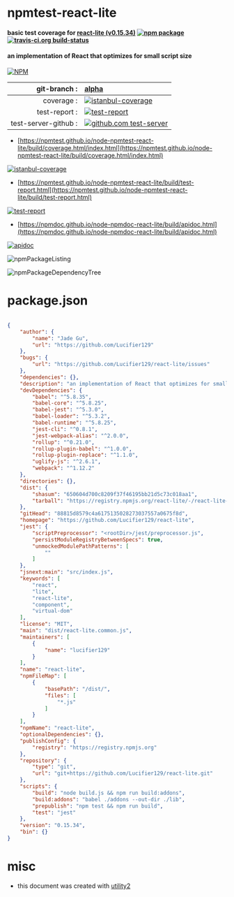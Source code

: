 # npmtest-react-lite

#### basic test coverage for  [react-lite (v0.15.34)](https://github.com/Lucifier129/react-lite)  [![npm package](https://img.shields.io/npm/v/npmtest-react-lite.svg?style=flat-square)](https://www.npmjs.org/package/npmtest-react-lite) [![travis-ci.org build-status](https://api.travis-ci.org/npmtest/node-npmtest-react-lite.svg)](https://travis-ci.org/npmtest/node-npmtest-react-lite)

#### an implementation of React that optimizes for small script size

[![NPM](https://nodei.co/npm/react-lite.png?downloads=true&downloadRank=true&stars=true)](https://www.npmjs.com/package/react-lite)

| git-branch : | [alpha](https://github.com/npmtest/node-npmtest-react-lite/tree/alpha)|
|--:|:--|
| coverage : | [![istanbul-coverage](https://npmtest.github.io/node-npmtest-react-lite/build/coverage.badge.svg)](https://npmtest.github.io/node-npmtest-react-lite/build/coverage.html/index.html)|
| test-report : | [![test-report](https://npmtest.github.io/node-npmtest-react-lite/build/test-report.badge.svg)](https://npmtest.github.io/node-npmtest-react-lite/build/test-report.html)|
| test-server-github : | [![github.com test-server](https://npmtest.github.io/node-npmtest-react-lite/GitHub-Mark-32px.png)](https://npmtest.github.io/node-npmtest-react-lite/build/app/index.html) | | build-artifacts : | [![build-artifacts](https://npmtest.github.io/node-npmtest-react-lite/glyphicons_144_folder_open.png)](https://github.com/npmtest/node-npmtest-react-lite/tree/gh-pages/build)|

- [https://npmtest.github.io/node-npmtest-react-lite/build/coverage.html/index.html](https://npmtest.github.io/node-npmtest-react-lite/build/coverage.html/index.html)

[![istanbul-coverage](https://npmtest.github.io/node-npmtest-react-lite/build/screenCapture.buildCi.browser.%252Ftmp%252Fbuild%252Fcoverage.lib.html.png)](https://npmtest.github.io/node-npmtest-react-lite/build/coverage.html/index.html)

- [https://npmtest.github.io/node-npmtest-react-lite/build/test-report.html](https://npmtest.github.io/node-npmtest-react-lite/build/test-report.html)

[![test-report](https://npmtest.github.io/node-npmtest-react-lite/build/screenCapture.buildCi.browser.%252Ftmp%252Fbuild%252Ftest-report.html.png)](https://npmtest.github.io/node-npmtest-react-lite/build/test-report.html)

- [https://npmdoc.github.io/node-npmdoc-react-lite/build/apidoc.html](https://npmdoc.github.io/node-npmdoc-react-lite/build/apidoc.html)

[![apidoc](https://npmdoc.github.io/node-npmdoc-react-lite/build/screenCapture.buildCi.browser.%252Ftmp%252Fbuild%252Fapidoc.html.png)](https://npmdoc.github.io/node-npmdoc-react-lite/build/apidoc.html)

![npmPackageListing](https://npmtest.github.io/node-npmtest-react-lite/build/screenCapture.npmPackageListing.svg)

![npmPackageDependencyTree](https://npmtest.github.io/node-npmtest-react-lite/build/screenCapture.npmPackageDependencyTree.svg)



# package.json

```json

{
    "author": {
        "name": "Jade Gu",
        "url": "https://github.com/Lucifier129"
    },
    "bugs": {
        "url": "https://github.com/Lucifier129/react-lite/issues"
    },
    "dependencies": {},
    "description": "an implementation of React that optimizes for small script size",
    "devDependencies": {
        "babel": "^5.8.35",
        "babel-core": "^5.8.25",
        "babel-jest": "^5.3.0",
        "babel-loader": "^5.3.2",
        "babel-runtime": "^5.8.25",
        "jest-cli": "^0.8.1",
        "jest-webpack-alias": "^2.0.0",
        "rollup": "^0.21.0",
        "rollup-plugin-babel": "^1.0.0",
        "rollup-plugin-replace": "^1.1.0",
        "uglify-js": "^2.6.1",
        "webpack": "^1.12.2"
    },
    "directories": {},
    "dist": {
        "shasum": "650604d700c8209f37f46195bb21d5c73c018aa1",
        "tarball": "https://registry.npmjs.org/react-lite/-/react-lite-0.15.34.tgz"
    },
    "gitHead": "88815d8579c4a6175135028273037557a0675f8d",
    "homepage": "https://github.com/Lucifier129/react-lite",
    "jest": {
        "scriptPreprocessor": "<rootDir>/jest/preprocessor.js",
        "persistModuleRegistryBetweenSpecs": true,
        "unmockedModulePathPatterns": [
            ""
        ]
    },
    "jsnext:main": "src/index.js",
    "keywords": [
        "react",
        "lite",
        "react-lite",
        "component",
        "virtual-dom"
    ],
    "license": "MIT",
    "main": "dist/react-lite.common.js",
    "maintainers": [
        {
            "name": "lucifier129"
        }
    ],
    "name": "react-lite",
    "npmFileMap": [
        {
            "basePath": "/dist/",
            "files": [
                "*.js"
            ]
        }
    ],
    "npmName": "react-lite",
    "optionalDependencies": {},
    "publishConfig": {
        "registry": "https://registry.npmjs.org"
    },
    "repository": {
        "type": "git",
        "url": "git+https://github.com/Lucifier129/react-lite.git"
    },
    "scripts": {
        "build": "node build.js && npm run build:addons",
        "build:addons": "babel ./addons --out-dir ./lib",
        "prepublish": "npm test && npm run build",
        "test": "jest"
    },
    "version": "0.15.34",
    "bin": {}
}
```



# misc
- this document was created with [utility2](https://github.com/kaizhu256/node-utility2)
